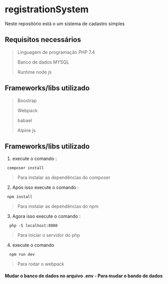 # registrationSystem
Neste repositório está o um  sistema de cadastro simples 

## Requisitos necessários
>
> Linguagem de programação PHP 7.4
>
> Banco de dados MYSQL
>
> Runtime node js 

## Frameworks/libs utilizado
>
> Boostrap 
>
> Webpack
>
> babael
>
> Alpine js

## Frameworks/libs utilizado 

 1. execute  o comando : 

   ``` 
    composer install
   ```
   > Para instalar as dependências do composer

 2. Após isso execute  o comando : 

   ``` 
    npm install
   ```
   > Para instalar as dependências do npm
    

 3. Agora isso execute  o comando : 

   ``` 
     php -S localhost:8080
   ```
   >Para iniciar o servidor do php

 4. execute  o comando 
   ``` 
     npm run dev
   ```
   >Para rodar o webpack

#### Mudar o banco de dados no arquivo .env - Para mudar o bando de dados
